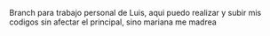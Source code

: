 Branch para trabajo personal de Luis, aqui puedo realizar y subir mis codigos sin afectar el principal, sino mariana me madrea
